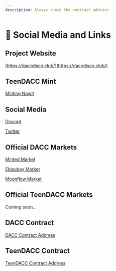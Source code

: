 ```yaml
---
description: Always check the contract address
---
```


# 🌟 Social Media and Links

## Project Website

[https://daccdisco.club/](https://daccdisco.club/)

## TeenDACC Mint&#x20;

[Minting Now!!](https://candycity.finance/nfts/mint?chainId=25)

## Social Media

[Discord](https://discord.gg/DqcEJhtpVv)

[Twitter](https://twitter.com/degenapecroclub)

## Official DACC Markets

[Minted Market](https://minted.network/collections/cronos/0x7aebfd662494299ce53feb533bfe80a749e656bc)

[Ebisubay Market](https://app.ebisusbay.com/collection/degen-ape-cronos-club)

[Moonflow Market](https://moonflow.club/collection/degenapecronosclub)

## Official TeenDACC Markets

Coming soon...

## DACC Contract

[DACC Contract Address](https://cronoscan.com/token/0x7aebfd662494299ce53feb533bfe80a749e656bc)

## TeenDACC Contract

[TeenDACC Contract Address](https://cronoscan.com/token/0x25ea0f16e3a52db95e31f8514917a0610270e7cd)



##

